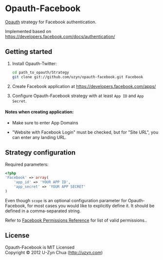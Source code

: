 Opauth-Facebook
=============
[Opauth][1] strategy for Facebook authentication.

Implemented based on https://developers.facebook.com/docs/authentication/

Getting started
----------------
1. Install Opauth-Twitter:
   ```bash
   cd path_to_opauth/Strategy
   git clone git://github.com/uzyn/opauth-facebook.git Facebook
   ```

2. Create Facebook application at https://developers.facebook.com/apps/

3. Configure Opauth-Facebook strategy with at least `App ID` and `App Secret`.

#### Notes when creating application:

- Make sure to enter App Domains

- "Website with Facebook Login" must be checked, but for "Site URL", you can enter any landing URL.


Strategy configuration
----------------------

Required parameters:

```php
<?php
'Facebook' => array(
	'app_id' => 'YOUR APP ID',
	'app_secret' => 'YOUR APP SECRET'
)
```

Even though `scope` is an optional configuration parameter for Opauth-Facebook, for most cases you would like to explicitly define it. It should be defined in a comma-separated string. 

Refer to [Facebook Permissions Reference](https://developers.facebook.com/docs/authentication/permissions/) for list of valid permissions..

License
---------
Opauth-Facebook is MIT Licensed  
Copyright © 2012 U-Zyn Chua (http://uzyn.com)

[1]: https://github.com/uzyn/opauth